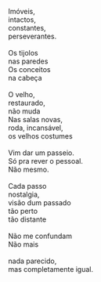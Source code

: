 Imóveis,
\
intactos,
\
constantes,
\
perseverantes.
\
\
Os tijolos
\
nas paredes
\
Os conceitos
\
na cabeça
\
\
O velho,
\
restaurado,
\
não muda
\
Nas salas novas,
\
roda, incansável,
\
os velhos costumes
\
\
Vim dar um passeio.
\
Só pra rever o pessoal.
\
Não mesmo.
\
\
Cada passo
\
nostalgia,
\
visão dum passado
\
tão perto
\
tão distante
\
\
Não me confundam
\
Não mais
\
\
nada parecido,
\
mas completamente igual.
